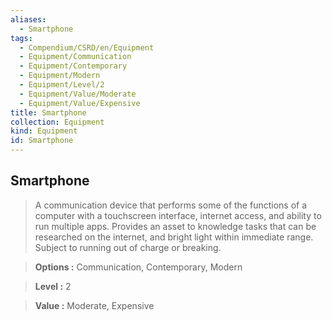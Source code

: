 ```yaml
---
aliases:
  - Smartphone
tags:
  - Compendium/CSRD/en/Equipment
  - Equipment/Communication
  - Equipment/Contemporary
  - Equipment/Modern
  - Equipment/Level/2
  - Equipment/Value/Moderate
  - Equipment/Value/Expensive
title: Smartphone
collection: Equipment
kind: Equipment
id: Smartphone
---
```

## Smartphone    
    
>A communication device that performs some of the functions of a computer with a touchscreen interface, internet access, and ability to run multiple apps. Provides an asset to knowledge tasks that can be researched on the internet, and bright light within immediate range. Subject to running out of charge or breaking.    
> **Options :** Communication, Contemporary, Modern    
> **Level :** 2    
> **Value :** Moderate, Expensive
